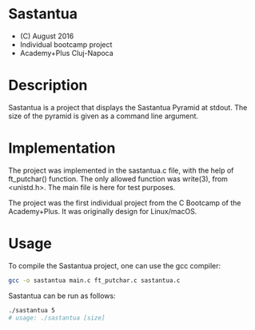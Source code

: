 # Sastantua
 - (C) August 2016
 - Individual bootcamp project
 - Academy+Plus Cluj-Napoca

# Description
Sastantua is a project that displays the Sastantua Pyramid at stdout. The size of the pyramid is given as a command line argument.

# Implementation
The project was implemented in the sastantua.c file, with the help of ft_putchar() function. The only allowed function was write(3), from <unistd.h>. The main file is here for test purposes.

The project was the first individual project from the C Bootcamp of the Academy+Plus. It was originally design for Linux/macOS.

# Usage
To compile the Sastantua project, one can use the gcc compiler:
```bash
gcc -o sastantua main.c ft_putchar.c sastantua.c
```
Sastantua can be run as follows:
```bash
./sastantua 5
# usage: ./sastantua [size]
```
